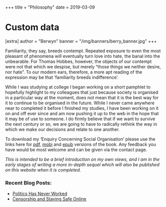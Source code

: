 +++
title = "Philosophy"
date = 2019-03-09

# Custom data
[extra]
author = "Berwyn"
banner = "/img/banners/berry_banner.jpg"
+++
<div class="text-block">
  <p>
    Familiarity, they say, breeds contempt. Repeated exposure to even the most pleasant of phenomena will eventually turn love into hate, the banal into the unbearable. For Thomas Hobbes, however, the objects of our contempt were not that which we despise, but merely “those things we neither desire, nor hate”. To our modern ears, therefore, a more apt reading of the expression may be that ‘familiarity breeds indifference’.
  </p>

  <p>
    While I was studying at college I began working on a short pamphlet to hopefully highlight to my colleagues that just because society is organised in a particular way at the moment, does not mean that it is the best way for it to continue to be organised in the future. While I never came anywhere near to completed it before I finished my studies, I have been working on it on and off ever since and am now pushing it up to the web in the hope that it may be of use to someone. I do firmly believe that if we want to survive the next century or so, we are going to have to radically rethink the way in which we make our decisions and relate to one another.
  </p>

  <p>
    To download my ‘Enquiry Concerning Social Organisation’ please use the links here for <a rel="noreferrer noopener" aria-label="pdf (opens in a new tab)" href="/docs/An-Enquiry.pdf" target="_blank">pdf</a>, <a rel="noreferrer noopener" aria-label="pdf (opens in a new tab)" href="/docs/An-Enquiry.mobi" target="_blank">mobi</a> and <a href="/docs/An-Enquiry.epub">epub</a> versions of the book. Any feedback you have would be most welcome and can be given via the contact page.
  </p>

  <p>
    <i>This is intended to be a brief introduction on my own views, and I am in the early stages of writing a more in-depth sequel which will also be published on this website when it is completed.</i>
  </p>
</div>

### Recent Blog Posts:

<ul class="wp-block-latest-posts">
  <li>
    <a href="/blog/politics-has-never-worked">Politics Has Never Worked</a>
  </li>
  <li>
    <a href="/blog/censorship-and-staying-safe-online">Censorship and Staying Safe Online</a>
  </li>
</ul>
